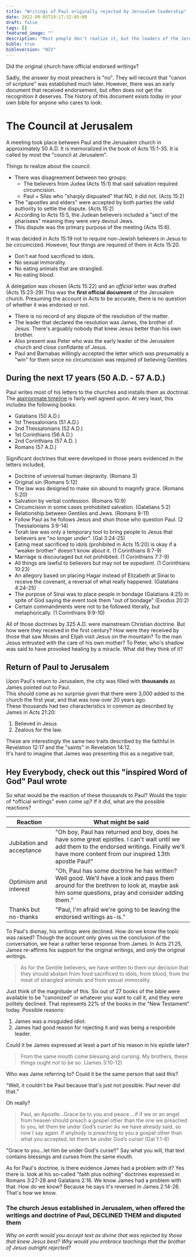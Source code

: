 ```yaml
---
title: "Writings of Paul originally rejected by Jerusalem leadership"
date: 2022-09-05T19:17:32-05:00
draft: false
tags: []
featured_image: ""
description: "Most people don't realize it, but the leaders of the Jerusalem church did have endorsed writings and declined to endorse Paul's doctrine and epistles."
bible: true
bibleversion: "NIV"
---
```

Did the original church have official endorsed writings?

Sadly, the answer by most preachers is "no".  They will recount that "canon of scripture" was established much later.  However, there was an early document that received endorsement, but often does not get the recognition it deserves.  The history of this document exists today in your own bible for anyone who cares to look.

# The Council at Jerusalem

A meeting took place between Paul and the Jerusalem church in approximately 50 A.D.  It is memoralized in the book of Acts 15:1-35.  It is called by most the "council at Jerusalem".  

Things to realize about the council:

- There was disagreement between two groups:
  - The believers from Judea (Acts 15:1) that said salvation required circumcision.
  - Paul + Silas who "sharply dispuated" that NO, it did not. (Acts 15:2)
- The "apostles and elders" were accepted by both parties the valid authority to settle the dispute. (Acts 15:2)
- According to Acts 15:5, the Judean believers included a "sect of the pharisees" meaning they were very devout Jews.
- This dispute was the primary purpose of the meeting (Acts 15:6).

It was decided in Acts 15:19 not to require non-Jewish believers in Jesus to be circumcized.  However, four things are required of them in Acts 15:20.  

- Don't eat food sacrificed to idols.
- No sexual immorality.
- No eating animals that are strangled.
- No eating blood.

A delegation was chosen (Acts 15:22) and an *official letter* was drafted (Acts 15:23-29)  This was the **first official document** of the Jerusalem church. Presuming the account in Acts to be accurate, there is no question of whether it was endorsed or not.  

- There is no record of any dispute of the resolution of the matter.
- The leader that declared the resolution was James, the brother of Jesus.  There's arguably nobody that knew Jesus better than his own brother.
- Also present was Peter who was the early leader of the Jerusalem church and close confidante of Jesus.
- Paul and Barnabas willingly accepted the letter which was presumably a "win" for them since no circumcision was required of believing Gentiles.

## During the next 17 years (50 A.D. - 57 A.D.)

Paul writes most of his letters to the churches and installs them as doctrinal.  The [approximate timeline](https://www.thebiblejourney.org/biblejourney1/13-pauls-letters-to-galatia-thessalonica/an-introduction-to-pauls-letters/) is fairly well agreed upon.  At very least, this includes the following books:

- Galatians (50 A.D.)
- 1st Thessalonians (51 A.D.)
- 2nd Thessalonians (52 A.D.)
- 1st Corinthians (56 A.D.)
- 2nd Corinthians (57 A.D. )
- Romans (57 A.D.)

Significant doctrines that were developed in those years evidenced in the letters included,

- Doctrine of universal human depravity. (Romans 3)
- Original sin (Romans 5:12)
- The law was designed to make sin abound to magnify grace. (Romans 5:20)
- Salvation by verbal confession. (Romans 10:9)
- Circumcision in some cases prohobited salvation. (Galatians 5:2)
- Relationship between Gentiles and Jews. (Romans 9-11)
- Follow Paul as he follows Jesus and shun those who question Paul. (2 Thessalonians 3:9-14)
- Torah law was only a temporary tool to bring people to Jesus that believers are "no longer under". (Gal 3:24-25)
- Eating meat sacrificed to idols (prohibited in Acts 15:20) is okay if a "weaker brother" doesn't know about it. (1 Corinthians 8:7-9)
- Marriage is discouraged but not prohibited.  (1 Corinthians 7:7-9)
- All things are lawful to believers but may not be *expedient*. (1 Corinthians 10:23)
- An allegory based on placing Hagar instead of Elizabeth at Sinai to receive the covenant, a reversal of what really happened.  (Galatians 4:24-25)
- The purpose of Sinai was to place people in bondage (Galatians 4:25) in spite of God saying the event took them "out of bondage" (Exodus 20:2)
- Certain commandments were not to be followed literally, but metaphorically.  (1 Corinthians 9:9-10)

All of those doctrines by 325 A.D. were mainstream Christian doctrine.  But how were they received in the first century?  How were they received by those that saw Moses and Elijah visit Jesus on the mountain?  To the man Jesus entrusted with the care of his own mother?  To Peter, who's shadow was said to have provoked healing by a miracle.  What did they think of it?

## Return of Paul to Jerusalem

Upon Paul's return to Jerusalem, the city was filled with **thousands** as James pointed out to Paul.  
This should come as no surprise given that there were 3,000 added to the church the first year, and that was now over 20 years ago.  
These thousands had two characteristics in common as described by James in Acts 21:20:

1. Believed in Jesus
2. Zealous for the law.

These are interestingly the same two traits described by the faithful in Revelation 12:17 and the "saints" in Revelation 14:12.  
It's hard to imagine that James was presenting this as a negative trait.  

## Hey Everybody, check out this "inspired Word of God" Paul wrote

So what would be the reaction of these thousands to Paul?  Would the topic of *official writings" even come up?  If it did, what are the possible reactions?

| Reaction                  | What might be said |
|---------------------------|--------------------|
| Jubilation and acceptance | "Oh boy, Paul has returned and boy, does he have some great epistles. I can't wait until we add them to the endorsed writings. Finally we'll have more content from our inspired 13th apostle Paul!" |
| Optimism and interest     | "Oh, Paul has some doctrine he has written?  Well good.  We'll have a look and pass them around for the brethren to look at, maybe ask him some questions, pray and consider adding them."
| Thanks but no-thanks      | "Paul, I'm afraid we're going to be leaving the endorsed writings as-is."

To Paul's dismay, his writings were declined.  How do we know the topic was raised?  Though the account only gives us the conclusion of the conversation, we hear a rather terse response from James.
In Acts 21:25, James re-affirms his support for the original writings, and *only* the original writings.

> As for the Gentile believers, we have written to them our decision that they should abstain from food sacrificed to idols, from blood, from the meat of strangled animals and from sexual immorality.

Just think of the magnitude of this.  Six out of 27 books of the bible were available to be "canonized" or whatever you want to call it, and they were politely declined.
That represents 22% of the books in the "New Testament" today.  Possible reasons:

1. James was a misguided idiot.  
2. James had good reason for rejecting it and was being a responbile leader.

Could it be James expressed at least a part of his reason in his epistle later?  

> From the same mouth come blessing and cursing. My brothers, these things ought not to be so. (James 3:10-12)

Who was Jame referring to?  Could it be the same person that said this?  

"Well, it couldn't be Paul because that's just not possible.  Paul never did that."

Oh really?

> Paul, an Apostle...Grace be to you and peace....if if we or an angel from heaven should preach a gospel other than the one we preached to you, let them be under God’s curse!
> As we have already said, so now I say again: If anybody is preaching to you a gospel other than what you accepted, let them be under God’s curse! (Gal 1:1-8)

"Grace to you...let him be under God's curse!!"  Say what you will, that text contains blessings and curses from the same mouth.

As for Paul's doctrine, is there evidence James had a problem with it?  Yes there is.  look at his so-called "faith plus nothing" doctrines expressed in Romans 3:27-28 and Galatians 2:16.  We know James had a problem with that.  How do we know?  Because he says it's reversed in James 2:14-26.  That's how we know.

### The church Jesus established in Jerusalem, when offered the writings and doctrine of Paul, **DECLINED** THEM and disputed them

*Why on earth would you accept text as divine that was rejected by those that knew Jesus best?  Why would you embrace teachings that the brother of Jesus outright rejected?*
